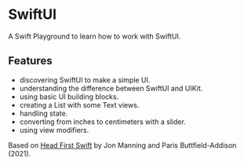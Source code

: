 # SwiftUI

A Swift Playground to learn how to work with SwiftUI.

## Features

- discovering SwiftUI to make a simple UI.
- understanding the difference between SwiftUI and UIKit.
- using basic UI building blocks.
- creating a List with some Text views.
- handling state.
- converting from inches to centimeters with a slider.
- using view modifiers.

Based on [Head First Swift](https://www.amazon.com/Head-First-Swift-Anthony-Gray/dp/1491922850) by Jon Manning and Paris Buttfield-Addison (2021).
